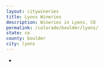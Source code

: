 ```yaml
---
layout: citywineries
title: Lyons Wineries
description: Wineries in Lyons, CO
permalink: /colorado/boulder/lyons/
state: co
county: boulder
city: lyons
---
```

-
